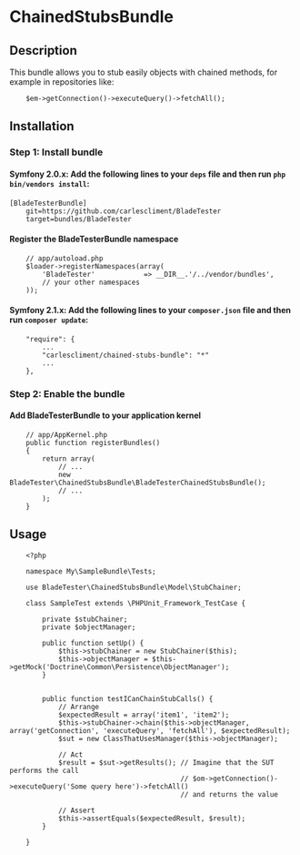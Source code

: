 ChainedStubsBundle
=================


## Description

This bundle allows you to stub easily objects with chained methods, for example in repositories like:

```
    $em->getConnection()->executeQuery()->fetchAll();
```

## Installation

### Step 1: Install bundle

#### Symfony 2.0.x: Add the following lines to your  `deps` file and then run `php bin/vendors install`:

```
[BladeTesterBundle]
    git=https://github.com/carlescliment/BladeTester
    target=bundles/BladeTester
```

#### Register the BladeTesterBundle namespace
```
    // app/autoload.php
    $loader->registerNamespaces(array(
        'BladeTester'            => __DIR__.'/../vendor/bundles',
        // your other namespaces
    ));
```


#### Symfony 2.1.x: Add the following lines to your  `composer.json` file and then run `composer update`:

```
    "require": {
		...
        "carlescliment/chained-stubs-bundle": "*"
        ...
    },
```

### Step 2: Enable the bundle

#### Add BladeTesterBundle to your application kernel
```
    // app/AppKernel.php
    public function registerBundles()
    {
        return array(
            // ...
            new BladeTester\ChainedStubsBundle\BladeTesterChainedStubsBundle();
            // ...
        );
    }
```


## Usage

```
    <?php

    namespace My\SampleBundle\Tests;

    use BladeTester\ChainedStubsBundle\Model\StubChainer;

    class SampleTest extends \PHPUnit_Framework_TestCase {

        private $stubChainer;
        private $objectManager;

        public function setUp() {
            $this->stubChainer = new StubChainer($this);
            $this->objectManager = $this->getMock('Doctrine\Common\Persistence\ObjectManager');
        }


        public function testICanChainStubCalls() {
            // Arrange
            $expectedResult = array('item1', 'item2');
            $this->stubChainer->chain($this->objectManager, array('getConnection', 'executeQuery', 'fetchAll'), $expectedResult);
            $sut = new ClassThatUsesManager($this->objectManager);

            // Act
            $result = $sut->getResults(); // Imagine that the SUT performs the call
                                          // $om->getConnection()->executeQuery('Some query here')->fetchAll()
                                          // and returns the value
            
            // Assert
            $this->assertEquals($expectedResult, $result);
        }

    }

````
